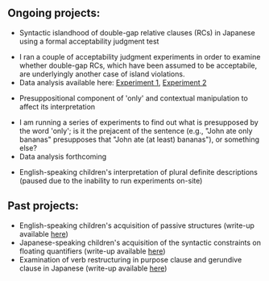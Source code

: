 ## Ongoing projects:

*	Syntactic islandhood of double-gap relative clauses (RCs) in Japanese using a formal acceptability judgment test
  + I ran a couple of acceptability judgment experiments in order to examine whether double-gap RCs, which have been assumed to be acceptabile, are underlyingly another case of island violations.
  + Data analysis available here: [Experiment 1](https://matakahas.github.io/projects/data/exp1.html), [Experiment 2](https://matakahas.github.io/projects/data/exp2.html)
*	Presuppositional component of 'only' and contextual manipulation to affect its interpretation
  + I am running a series of experiments to find out what is presupposed by the word 'only'; is it the prejacent of the sentence (e.g., "John ate only bananas" presupposes that "John ate (at least) bananas"), or something else?
  + Data analysis forthcoming 
*	English-speaking children's interpretation of plural definite descriptions (paused due to the inability to run experiments on-site)

## Past projects:
*	English-speaking children's acquisition of passive structures (write-up available [here](http://www.lingref.com/bucld/42/BUCLD42-16.pdf))
*	Japanese-speaking children's acquisition of the syntactic constraints on floating quantifiers (write-up available [here](https://scholarspace.manoa.hawaii.edu/bitstream/10125/58832/RN55-LLL2017.pdf))
*	Examination of verb restructuring in purpose clause and gerundive clause in Japanese (write-up available [here](http://www.waseda.jp/assoc-JATLaC/Journals/Resources/01.Takahashi.pdf))
